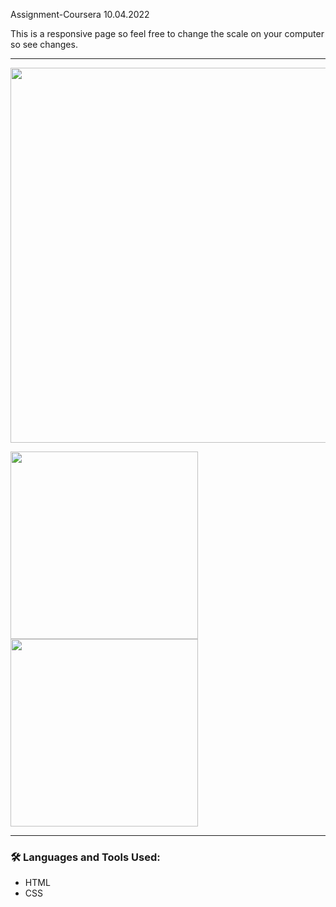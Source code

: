 Assignment-Coursera
10.04.2022

This is a responsive page so feel free to change the scale on your computer so see changes.

---

<img width="600px" src="https://github.com/cptsprrw/Assignment-Coursera/blob/main/computer-screenshot.png?raw=true" />

<img width="300px" src="https://github.com/cptsprrw/Assignment-Coursera/blob/main/tablet-screenshot.png?raw=true" /><img width="300px" src="https://github.com/cptsprrw/Assignment-Coursera/blob/main/phone-screenshot.png?raw=true" />

---

### :hammer_and_wrench: Languages and Tools Used:
- HTML
- CSS
